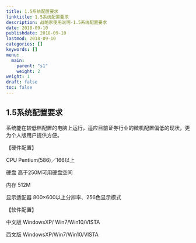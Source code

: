 ```yaml
---
title: 1.5系统配置要求
linktitle: 1.5系统配置要求
description: 战略家使用说明-1.5系统配置要求
date: 2018-09-10
publishdate: 2018-09-10
lastmod: 2018-09-10
categories: []
keywords: []
menu:
  main:
    parent: "s1"
    weight: 2
weight: 1
draft: false
toc: false
---
```


## 1.5系统配置要求

系统能在较低档配置的电脑上运行，适应目前证券行业的微机配置偏低的现状，更为个人版用户提供方便。

【硬件配置】

CPU Pentium\(586\)／166以上

硬盘 高于250M可用硬盘空间

内存 512M

显示适配器 800×600以上分辨率、256色显示模式

【软件配置】

中文版 WindowsXP/ Win7/Win10/VISTA

西文版 WindowsXP/Win7/Win10/VISTA

